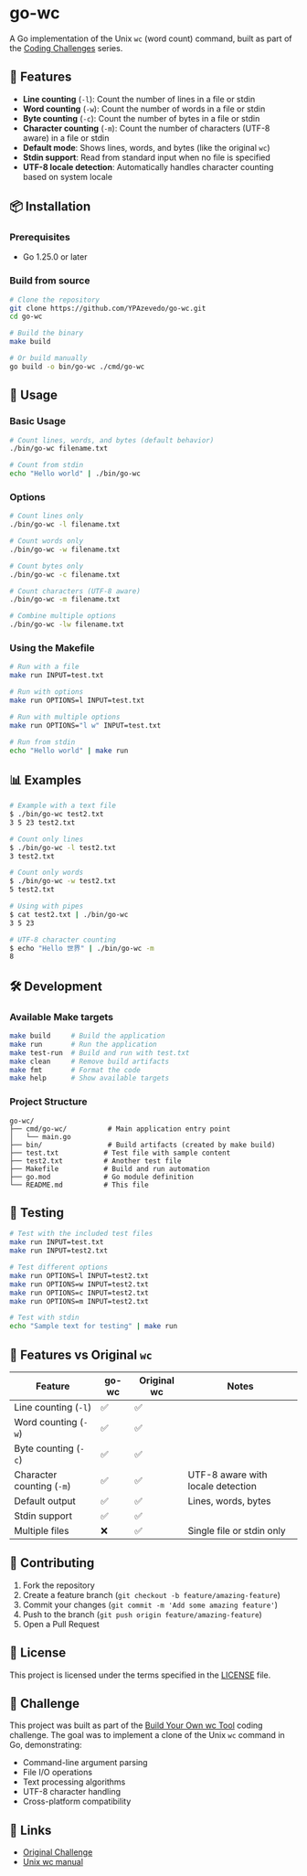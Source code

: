 # go-wc

A Go implementation of the Unix `wc` (word count) command, built as part of the [Coding Challenges](https://codingchallenges.fyi/challenges/challenge-wc) series.

## 🚀 Features

- **Line counting** (`-l`): Count the number of lines in a file or stdin
- **Word counting** (`-w`): Count the number of words in a file or stdin  
- **Byte counting** (`-c`): Count the number of bytes in a file or stdin
- **Character counting** (`-m`): Count the number of characters (UTF-8 aware) in a file or stdin
- **Default mode**: Shows lines, words, and bytes (like the original `wc`)
- **Stdin support**: Read from standard input when no file is specified
- **UTF-8 locale detection**: Automatically handles character counting based on system locale

## 📦 Installation

### Prerequisites

- Go 1.25.0 or later

### Build from source

```bash
# Clone the repository
git clone https://github.com/YPAzevedo/go-wc.git
cd go-wc

# Build the binary
make build

# Or build manually
go build -o bin/go-wc ./cmd/go-wc
```

## 🔧 Usage

### Basic Usage

```bash
# Count lines, words, and bytes (default behavior)
./bin/go-wc filename.txt

# Count from stdin
echo "Hello world" | ./bin/go-wc
```

### Options
```bash
# Count lines only
./bin/go-wc -l filename.txt

# Count words only  
./bin/go-wc -w filename.txt

# Count bytes only
./bin/go-wc -c filename.txt

# Count characters (UTF-8 aware)
./bin/go-wc -m filename.txt

# Combine multiple options
./bin/go-wc -lw filename.txt
```

### Using the Makefile

```bash
# Run with a file
make run INPUT=test.txt

# Run with options
make run OPTIONS=l INPUT=test.txt

# Run with multiple options
make run OPTIONS="l w" INPUT=test.txt

# Run from stdin
echo "Hello world" | make run
```

## 📊 Examples

```bash
# Example with a text file
$ ./bin/go-wc test2.txt
3 5 23 test2.txt

# Count only lines
$ ./bin/go-wc -l test2.txt  
3 test2.txt

# Count only words
$ ./bin/go-wc -w test2.txt
5 test2.txt

# Using with pipes
$ cat test2.txt | ./bin/go-wc
3 5 23

# UTF-8 character counting
$ echo "Hello 世界" | ./bin/go-wc -m
8
```

## 🛠️ Development

### Available Make targets
```bash
make build     # Build the application
make run       # Run the application
make test-run  # Build and run with test.txt
make clean     # Remove build artifacts  
make fmt       # Format the code
make help      # Show available targets
```

### Project Structure
```
go-wc/
├── cmd/go-wc/          # Main application entry point
│   └── main.go
├── bin/                # Build artifacts (created by make build)
├── test.txt           # Test file with sample content
├── test2.txt          # Another test file
├── Makefile           # Build and run automation
├── go.mod             # Go module definition
└── README.md          # This file
```

## 🧪 Testing

```bash
# Test with the included test files
make run INPUT=test.txt
make run INPUT=test2.txt

# Test different options
make run OPTIONS=l INPUT=test2.txt
make run OPTIONS=w INPUT=test2.txt  
make run OPTIONS=c INPUT=test2.txt
make run OPTIONS=m INPUT=test2.txt

# Test with stdin
echo "Sample text for testing" | make run
```

## 🌟 Features vs Original `wc`

| Feature | go-wc | Original wc | Notes |
|---------|--------|-------------|-------|
| Line counting (`-l`) | ✅ | ✅ | |
| Word counting (`-w`) | ✅ | ✅ | |
| Byte counting (`-c`) | ✅ | ✅ | |
| Character counting (`-m`) | ✅ | ✅ | UTF-8 aware with locale detection |
| Default output | ✅ | ✅ | Lines, words, bytes |
| Stdin support | ✅ | ✅ | |
| Multiple files | ❌ | ✅ | Single file or stdin only |

## 🤝 Contributing

1. Fork the repository
2. Create a feature branch (`git checkout -b feature/amazing-feature`)
3. Commit your changes (`git commit -m 'Add some amazing feature'`)
4. Push to the branch (`git push origin feature/amazing-feature`)
5. Open a Pull Request

## 📝 License

This project is licensed under the terms specified in the [LICENSE](LICENSE) file.

## 🎯 Challenge

This project was built as part of the [Build Your Own wc Tool](https://codingchallenges.fyi/challenges/challenge-wc) coding challenge. The goal was to implement a clone of the Unix `wc` command in Go, demonstrating:

- Command-line argument parsing
- File I/O operations  
- Text processing algorithms
- UTF-8 character handling
- Cross-platform compatibility

## 🔗 Links

- [Original Challenge](https://codingchallenges.fyi/challenges/challenge-wc)
- [Unix wc manual](https://man7.org/linux/man-pages/man1/wc.1.html)